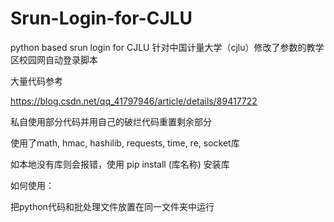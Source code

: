 # Srun-Login-for-CJLU
python based srun login for CJLU
针对中国计量大学（cjlu）修改了参数的教学区校园网自动登录脚本

大量代码参考

https://blog.csdn.net/qq_41797946/article/details/89417722

私自使用部分代码并用自己的破烂代码重置剩余部分

使用了math, hmac, hashilib, requests, time, re, socket库

如本地没有库则会报错，使用
pip install (库名称) 
安装库


如何使用：

把python代码和批处理文件放置在同一文件夹中运行
